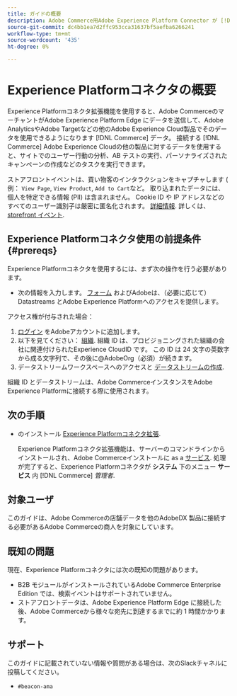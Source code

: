 ```yaml
---
title: ガイドの概要
description: Adobe Commerce用Adobe Experience Platform Connector が [!DNL Commerce] インスタンスを他のAdobe Experience Cloud製品に追加します。
source-git-commit: dc4bb1ea7d2ffc953cca31637bf5aefba6266241
workflow-type: tm+mt
source-wordcount: '435'
ht-degree: 0%

---
```


# Experience Platformコネクタの概要

Experience Platformコネクタ拡張機能を使用すると、Adobe CommerceのマーチャントがAdobe Experience Platform Edge にデータを送信して、Adobe AnalyticsやAdobe Targetなどの他のAdobe Experience Cloud製品でそのデータを使用できるようになります [!DNL Commerce] データ。 接続する [!DNL Commerce] Adobe Experience Cloudの他の製品に対するデータを使用すると、サイトでのユーザー行動の分析、AB テストの実行、パーソナライズされたキャンペーンの作成などのタスクを実行できます。

ストアフロントイベントは、買い物客のインタラクションをキャプチャします ( 例： `View Page`, `View Product`, `Add to Cart`など。 取り込まれたデータには、個人を特定できる情報 (PII) は含まれません。 Cookie ID や IP アドレスなどのすべてのユーザー識別子は厳密に匿名化されます。 [詳細情報](https://www.adobe.com/privacy/experience-cloud.html). 詳しくは、 [storefront イベント](events.md).

## Experience Platformコネクタ使用の前提条件 {#prereqs}

Experience Platformコネクタを使用するには、まず次の操作を行う必要があります。

- 次の情報を入力します。 [フォーム](https://forms.office.com/pages/responsepage.aspx?id=Wht7-jR7h0OUrtLBeN7O4VH_dtG9hJVAk_TqGkZC2DxUM1FSWkdJOE41UVpUWUw0M1JWV0RKS1VXQi4u) およびAdobeは、（必要に応じて）Datastreams とAdobe Experience Platformへのアクセスを提供します。

アクセス権が付与された場合：

1. [ログイン](https://helpx.adobe.com/manage-account/using/access-adobe-id-account.html) をAdobeアカウントに追加します。
1. 以下を見てください： [組織](https://experienceleague.adobe.com/docs/core-services/interface/administration/organizations.html?lang=en#concept_EA8AEE5B02CF46ACBDAD6A8508646255). 組織 ID は、プロビジョニングされた組織の会社に関連付けられたExperience CloudID です。 この ID は 24 文字の英数字から成る文字列で、その後に@AdobeOrg（必須）が続きます。
1. データストリームワークスペースへのアクセスと [データストリームの作成](https://experienceleague.adobe.com/docs/experience-platform/edge/datastreams/overview.html?lang=en).

組織 ID とデータストリームは、Adobe CommerceインスタンスをAdobe Experience Platformに接続する際に使用されます。

## 次の手順

- のインストール [Experience Platformコネクタ拡張](install.md).

   Experience Platformコネクタ拡張機能は、サーバーのコマンドラインからインストールされ、Adobe Commerceインストールに as a [サービス](../landing/saas.md). 処理が完了すると、Experience Platformコネクタが **システム** 下のメニュー **サービス** 内 [!DNL Commerce] _管理者_.

## 対象ユーザ

このガイドは、Adobe Commerceの店舗データを他のAdobeDX 製品に接続する必要があるAdobe Commerceの商人を対象にしています。

## 既知の問題

現在、Experience Platformコネクタには次の既知の問題があります。

- B2B モジュールがインストールされているAdobe Commerce Enterprise Edition では、検索イベントはサポートされていません。
- ストアフロントデータは、Adobe Experience Platform Edge に接続した後、Adobe Commerceから様々な宛先に到達するまでに約 1 時間かかります。

## サポート

このガイドに記載されていない情報や質問がある場合は、次のSlackチャネルに投稿してください。

- `#beacon-ama`
